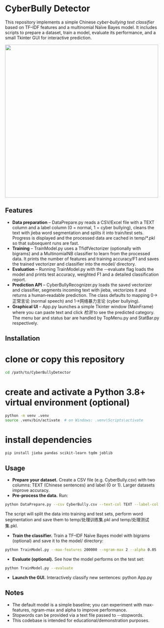 # CyberBully Detector
This repository implements a simple Chinese *cyber‑bullying text classifier* based on TF–IDF features and a multinomial Naïve Bayes model. It includes scripts to prepare a dataset, train a model, evaluate its performance, and a small Tkinter GUI for interactive prediction.

<img src="./image.png" width="500"/>  

## Features
- **Data preparation** – DataPrepare.py reads a CSV/Excel file with a TEXT column and a label column (0 = normal, 1 = cyber bullying), cleans the text with jieba word segmentation and splits it into train/test sets. Progress is displayed and the processed data are cached in temp/*.pkl so that subsequent runs are fast.
- **Training** – TrainModel.py uses a TfidfVectorizer (optionally with bigrams) and a MultinomialNB classifier to learn from the processed data. It prints the number of features and training accuracy/F1 and saves the trained vectorizer and classifier into the model/ directory.
- **Evaluation** – Running TrainModel.py with the --evaluate flag loads the model and prints test accuracy, weighted F1 and a detailed classification report.
- **Prediction API** – CyberBullyRecognizer.py loads the saved vectorizer and classifier, segments incoming text with jieba, vectorizes it and returns a human‑readable prediction. The class defaults to mapping 0→正常言论 (normal speech) and 1→网络暴力言论 (cyber bullying).
- **Graphical UI** – App.py launches a simple Tkinter window (MainFrame) where you can paste text and click *检测* to see the predicted category. The menu bar and status bar are handled by TopMenu.py and StatBar.py respectively.
## Installation
# clone or copy this repository  
 ```bash
cd /path/to/CyberBullyDetector
 ```
# create and activate a Python 3.8+ virtual environment (optional)  
 ```bash
python -m venv .venv  
source .venv/bin/activate  # on Windows: .venv\Scripts\activate
 ``` 
# install dependencies  
 ```bash
pip install jieba pandas scikit-learn tqdm joblib
 ```
## Usage
- **Prepare your dataset.** Create a CSV file (e.g. CyberBully.csv) with two columns: TEXT (Chinese sentences) and label (0 or 1). Larger datasets improve accuracy.
- **Pre‑process the data.** Run:
```bash  
python DataPrepare.py --csv CyberBully.csv --text-col TEXT --label-col label --test-size 0.1
 ```
The script will split the data into training and test sets, perform word segmentation and save them to temp/处理训练集.pkl and temp/处理测试集.pkl.
- **Train the classifier.** Train a TF–IDF Naïve Bayes model with bigrams (optional) and save it to the model/ directory:

```bash  
python TrainModel.py --max-features 200000 --ngram-max 2 --alpha 0.05
```
- **Evaluate (optional).** See how the model performs on the test set:
```bash  
python TrainModel.py --evaluate
```
- **Launch the GUI.** Interactively classify new sentences:
python App.py


## Notes
- The default model is a simple baseline; you can experiment with max-features, ngram-max and alpha to improve performance.
- Stopwords can be provided via a text file passed to --stopwords.
- This codebase is intended for educational/demonstration purposes.
